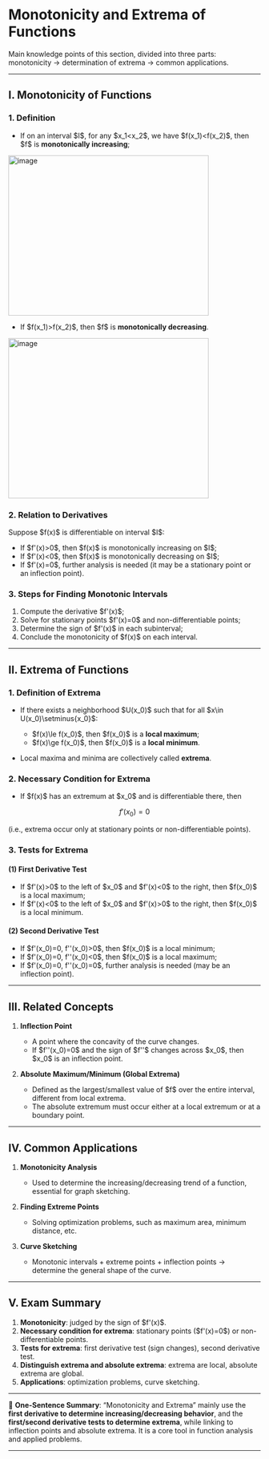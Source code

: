 

# Monotonicity and Extrema of Functions

Main knowledge points of this section, divided into three parts: monotonicity → determination of extrema → common applications.

---

## I. Monotonicity of Functions

### 1. Definition

* If on an interval \$I\$, for any \$x\_1\<x\_2\$, we have \$f(x\_1)\<f(x\_2)\$, then \$f\$ is **monotonically increasing**;

<img width="400" height="320" alt="image" src="https://github.com/user-attachments/assets/a8ddd886-6aa8-4779-b05a-b9a704ff4bbc" />


* If \$f(x\_1)>f(x\_2)\$, then \$f\$ is **monotonically decreasing**.
  
<img width="400" height="320" alt="image" src="https://github.com/user-attachments/assets/d35b7262-9221-48ab-89f3-1617aaade836" />

### 2. Relation to Derivatives

Suppose \$f(x)\$ is differentiable on interval \$I\$:

* If \$f'(x)>0\$, then \$f(x)\$ is monotonically increasing on \$I\$;
* If \$f'(x)<0\$, then \$f(x)\$ is monotonically decreasing on \$I\$;
* If \$f'(x)=0\$, further analysis is needed (it may be a stationary point or an inflection point).

### 3. Steps for Finding Monotonic Intervals

1. Compute the derivative \$f'(x)\$;
2. Solve for stationary points \$f'(x)=0\$ and non-differentiable points;
3. Determine the sign of \$f'(x)\$ in each subinterval;
4. Conclude the monotonicity of \$f(x)\$ on each interval.

---

## II. Extrema of Functions

### 1. Definition of Extrema

* If there exists a neighborhood \$U(x\_0)\$ such that for all \$x\in U(x\_0)\setminus{x\_0}\$:

  * \$f(x)\le f(x\_0)\$, then \$f(x\_0)\$ is a **local maximum**;
  * \$f(x)\ge f(x\_0)\$, then \$f(x\_0)\$ is a **local minimum**.

* Local maxima and minima are collectively called **extrema**.

### 2. Necessary Condition for Extrema

* If \$f(x)\$ has an extremum at \$x\_0\$ and is differentiable there, then

$$
f'(x_0)=0
$$

(i.e., extrema occur only at stationary points or non-differentiable points).

### 3. Tests for Extrema

#### (1) First Derivative Test

* If \$f'(x)>0\$ to the left of \$x\_0\$ and \$f'(x)<0\$ to the right, then \$f(x\_0)\$ is a local maximum;
* If \$f'(x)<0\$ to the left of \$x\_0\$ and \$f'(x)>0\$ to the right, then \$f(x\_0)\$ is a local minimum.

#### (2) Second Derivative Test

* If \$f'(x\_0)=0, f''(x\_0)>0\$, then \$f(x\_0)\$ is a local minimum;
* If \$f'(x\_0)=0, f''(x\_0)<0\$, then \$f(x\_0)\$ is a local maximum;
* If \$f'(x\_0)=0, f''(x\_0)=0\$, further analysis is needed (may be an inflection point).

---

## III. Related Concepts

1. **Inflection Point**

   * A point where the concavity of the curve changes.
   * If \$f''(x\_0)=0\$ and the sign of \$f''\$ changes across \$x\_0\$, then \$x\_0\$ is an inflection point.

2. **Absolute Maximum/Minimum (Global Extrema)**

   * Defined as the largest/smallest value of \$f\$ over the entire interval, different from local extrema.
   * The absolute extremum must occur either at a local extremum or at a boundary point.

---

## IV. Common Applications

1. **Monotonicity Analysis**

   * Used to determine the increasing/decreasing trend of a function, essential for graph sketching.

2. **Finding Extreme Points**

   * Solving optimization problems, such as maximum area, minimum distance, etc.

3. **Curve Sketching**

   * Monotonic intervals + extreme points + inflection points → determine the general shape of the curve.

---

## V. Exam Summary

1. **Monotonicity**: judged by the sign of \$f'(x)\$.
2. **Necessary condition for extrema**: stationary points (\$f'(x)=0\$) or non-differentiable points.
3. **Tests for extrema**: first derivative test (sign changes), second derivative test.
4. **Distinguish extrema and absolute extrema**: extrema are local, absolute extrema are global.
5. **Applications**: optimization problems, curve sketching.

---

📌 **One-Sentence Summary**:
“Monotonicity and Extrema” mainly use the **first derivative to determine increasing/decreasing behavior**, and the **first/second derivative tests to determine extrema**, while linking to inflection points and absolute extrema. It is a core tool in function analysis and applied problems.

---

